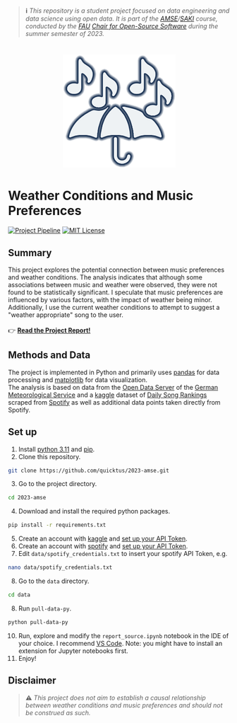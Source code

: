> **:information_source:** _This repository is a student project focused on data engineering and data science using open data. It is part of the [AMSE](https://oss.cs.fau.de/teaching/specific/amse/)/[SAKI](https://oss.cs.fau.de/teaching/specific/saki/) course, conducted by the [FAU](https://fau.eu/) [Chair for Open-Source Software](https://oss.cs.fau.de/) during the summer semester of 2023._

<h1 align="center">
  <img alt="Logo" src="media/logo_light.png" width="256" height="256">
</h1>

# Weather Conditions and Music Preferences

[![Project Pipeline](https://github.com/quicktus/2023-amse/actions/workflows/action.yml/badge.svg?branch=main)](https://github.com/quicktus/2023-amse/actions/workflows/action.yml)
[![MIT License](https://img.shields.io/badge/License-MIT-green.svg)](https://choosealicense.com/licenses/mit/)

## Summary
This project explores the potential connection between music preferences and weather conditions. The analysis indicates that although some associations between music and weather were observed, they were not found to be statistically significant. I speculate that music preferences are influenced by various factors, with the impact of weather being minor.  
Additionally, I use the current weather conditions to attempt to suggest a "weather appropriate" song to the user.  
</br>
:point_right: [**Read the Project Report!**](project/report.html)

## Methods and Data
The project is implemented in Python and primarily uses [pandas](https://pandas.pydata.org/) for data processing and [matplotlib](https://matplotlib.org/) for data visualization.  
The analysis is based on data from the [Open Data Server](https://opendata.dwd.de/) of the [German Meteorological Service](https://www.dwd.de/EN/Home/home_node.html) and a [kaggle](https://www.kaggle.com/) dataset of [Daily Song Rankings](https://www.kaggle.com/datasets/pepepython/spotify-huge-database-daily-charts-over-3-years) scraped from [Spotify](https://developer.spotify.com/documentation/web-api/) as well as additional data points taken directly from Spotify.  

## Set up
1. Install [python 3.11](https://www.python.org/downloads/release/python-3110/) and [pip](https://pypi.org/project/pip/).
2. Clone this repository.
```bash
git clone https://github.com/quicktus/2023-amse.git
```
3. Go to the project directory.
```bash
cd 2023-amse
```
4. Download and install the required python packages.
```bash
pip install -r requirements.txt
```
5. Create an account with [kaggle](https://www.kaggle.com/account/login?phase=startRegisterTab) and [set up your API Token](https://www.kaggle.com/docs/api).
6. Create an account with [spotify](https://www.spotify.com/signup) and [set up your API Token](https://developer.spotify.com/documentation/web-api#getting-started).
7. Edit `data/spotify_credentials.txt` to insert your spotify API Token, e.g.
```bash
nano data/spotify_credentials.txt
```
8. Go to the `data` directory.
```bash
cd data
```
8. Run `pull-data-py`.
 ```bash
 python pull-data-py 
 ```
10. Run, explore and modify the `report_source.ipynb` notebook in the IDE of your choice. I recommend [VS Code](https://code.visualstudio.com/). Note: you might have to install an extension for Jupyter notebooks first. 
11. Enjoy!

## Disclaimer

> **:warning:** _This project does not aim to establish a causal relationship between weather conditions and music preferences and should not be construed as such._
